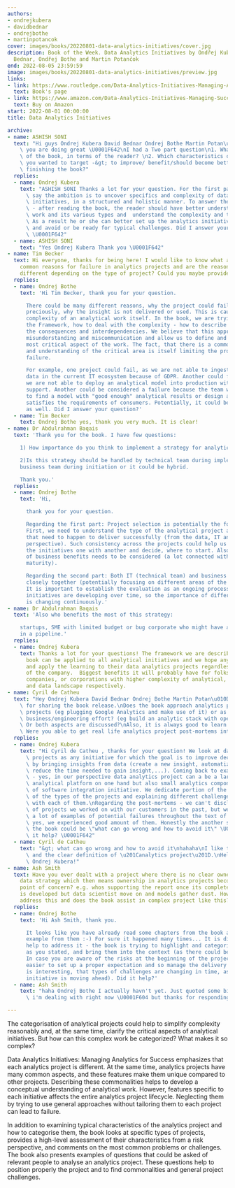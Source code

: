 ```yaml
---
authors:
- ondrejkubera
- davidbednar
- ondrejbothe
- martinpotancok
cover: images/books/20220801-data-analytics-initiatives/cover.jpg
description: Book of the Week. Data Analytics Initiatives by Ondřej Kubera, David
  Bednar, Ondřej Bothe and Martin Potančok
end: 2022-08-05 23:59:59
image: images/books/20220801-data-analytics-initiatives/preview.jpg
links:
- link: https://www.routledge.com/Data-Analytics-Initiatives-Managing-Analytics-for-Success/Bothe-Kubera-Bednar-Potancok-Novotny/p/book/9781032208510#
  text: Book's page
- link: https://www.amazon.com/Data-Analytics-Initiatives-Managing-Success-ebook/dp/B09YWQW9HN
  text: Buy on Amazon
start: 2022-08-01 00:00:00
title: Data Analytics Initiatives

archive:
- name: ASHISH SONI
  text: "Hi guys Ondrej Kubera David Bednar Ondrej Bothe Martin Potan\u010Dok\nI hope\
    \ you are doing great \U0001F642\nI had a Two part question\n1. What is the ambition\
    \ of the book, in terms of the reader? \n2. Which characteristics of the reader,\
    \ you wanted to target -&gt; to improve/ benefit/should become better at, after\
    \ finishing the book?"
  replies:
  - name: Ondrej Kubera
    text: "ASHISH SONI Thanks a lot for your question. For the first part - I would\
      \ say the ambition is to uncover specifics and complexity of data analytics\
      \ initiatives, in a structured and holistic manner. To answer the second portion\
      \ - after reading the book, the reader should have better understanding of analytical\
      \ work and its various types and  understand the complexity and typical challenges.\
      \ As a result he or she can better set up the analytics initiative for success\
      \ and avoid or be ready for typical challenges. Did I answer your question?\
      \ \U0001F642"
  - name: ASHISH SONI
    text: "Yes Ondrej Kubera Thank you \U0001F642"
- name: Tim Becker
  text: Hi everyone, thanks for being here! I would like to know what are the most
    common reasons for failure in analytics projects and are the reasons really that
    different depending on the type of project? Could you maybe provide an example?
  replies:
  - name: Ondrej Bothe
    text: 'Hi Tim Becker, thank you for your question.

      There could be many different reasons, why the project could fail. May be more
      preciously, why the insight is not delivered or used. This is caused by the
      complexity of an analytical work itself. In the book, we are trying to describe
      the Framework, how to deal with the complexity - how to describe it and understand
      the consequences and interdependencies. We believe that this approach will limit
      misunderstanding and miscommunication and allow us to define and focus on the
      most critical aspect of the work. The fact, that there is a common agreement
      and understanding of the critical area is itself limiting the probability of
      failure.

      For example, one project could fail, as we are not able to ingest/integrate
      data in the current IT ecosystem because of GDPR. Another could fail because
      we are not able to deploy an analytical model into production with proper operational
      support. Another could be considered a failure because the team was not able
      to find a model with "good enough" analytical results or design a report, that
      satisfies the requirements of consumers. Potentially, it could be all together
      as well. Did I answer your question?'
  - name: Tim Becker
    text: Ondrej Bothe yes, thank you very much. It is clear!
- name: Dr Abdulrahman Baqais
  text: 'Thank you for the book. I have few questions:

    1) How importance do you think to implement a strategy for analytic projects selection?

    2)Is this strategy should be handled by technical team during implementation or
    business team during initiation or it could be hybrid.

    Thank you.'
  replies:
  - name: Ondrej Bothe
    text: 'Hi,

      thank you for your question.

      Regarding the first part: Project selection is potentially the follow-up process.
      First, we need to understand the type of the analytical project and the work,
      that need to happen to deliver successfully (from the data, IT and stakeholder
      perspective). Such consistency across the projects could help us to compare
      the initiatives one with another and decide, where to start. Also, the evaluation
      of business benefits needs to be considered (a lot connected with analytical
      maturity).

      Regarding the second part: Both IT (technical team) and business need to work
      closely together (potentially focusing on different areas of the project component).
      It is important to establish the evaluation as an ongoing process as analytical
      initiatives are developing over time, so the importance of different aspects
      is changing continuously.'
- name: Dr Abdulrahman Baqais
  text: 'Also who benefits the most of this strategy:

    startups, SME with limited budget or bug corporate who might have alot of projects
    in a pipeline.'
  replies:
  - name: Ondrej Kubera
    text: Thanks a lot for your questions! The framework we are describing in the
      book can be applied to all analytical initiatives and we hope anyone can learn
      and apply the learning to their data analytics projects regardless the size
      of the company.  Biggest benefits it will probably have for folks from large
      companies, or corporations with higher complexity of analytical, technology
      and data landscape respectively.
- name: Cyril de Catheu
  text: "Hey Ondrej Kubera David Bednar Ondrej Bothe Martin Potan\u010Dok,\nThanks\
    \ for sharing the book release.\nDoes the book approach analytics project as integration\
    \ projects (eg plugging Google Analytics and make use of it) or as internal platform\
    \ business/engineering effort? (eg build an analytic stack with open source technologies).\
    \ Or both aspects are discussed?\nAlso, it is always good to learn from failures.\
    \ Were you able to get real life analytics project post-mortems into the book?"
  replies:
  - name: Ondrej Kubera
    text: "Hi Cyril de Catheu , thanks for your question! We look at data analytics\
      \ projects as any initiative for which the goal is to improve decision processes\
      \ by bringing insights from data (create a new insight, automatize insight,\
      \ reduce the time needed to gain insight,...). Coming back to examples you mentioned\
      \ - yes, in our perspective data analytics project can a be a large internal\
      \ analytical platform on one hand but also small analytics component as part\
      \ of software integration initiative. We dedicate portion of the book to categorization\
      \ of the types of the projects and explaining different challenges associated\
      \ with each of them.\nRegarding the post-mortems - we can't disclose the details\
      \ of projects we worked on with our customers in the past, but we tried to share\
      \ a lot of examples of potential failures throughout the text of the book. And\
      \ yes, we experienced good amount of them. Honestly the another subtitle of\
      \ the book could be \"what can go wrong and how to avoid it\" \U0001F642\nDoes\
      \ it help? \U0001F642"
  - name: Cyril de Catheu
    text: "&gt; what can go wrong and how to avoid it\nhahaha\nI like the approach\
      \ and the clear definition of \u201Canalytics project\u201D.\nHelps a lot thanks\
      \ Ondrej Kubera!"
- name: Ash Smith
  text: Have you ever dealt with a project where there is no clear owner of a company
    data strategy which then means ownership in analytics projects becomes a huge
    point of concern? e.g. whos supporting the report once its completed or a model
    is developed but data scientist move on and models gather dust. How would you
    address this and does the book assist in complex project like this?
  replies:
  - name: Ondrej Bothe
    text: 'Hi Ash Smith, thank you.

      It looks like you have already read some chapters from the book and using the
      example from them :-) For sure it happened many times... It is difficult to
      help to address it - the book is trying to highlight and categorize such challenges
      as you stated, and bring them into the context (as there could be many others).
      In case you are aware of the risks at the beginning of the project, it is much
      easier to set up a proper expectation and so manage the delivery in time (it
      is interesting, that types of challenges are changing in time, as the analytical
      initiative is moving ahead). Did it help?'
  - name: Ash Smith
    text: "haha Ondrej Bothe I actually havn't yet. Just quoted some big pain points\
      \ i'm dealing with right now \U0001F604 but thanks for responding."

---
```


The categorisation of analytical projects could help to simplify complexity reasonably and, at the same time, clarify the critical aspects of analytical initiatives. But how can this complex work be categorized? What makes it so complex?

Data Analytics Initiatives: Managing Analytics for Success emphasizes that each analytics project is different. At the same time, analytics projects have many common aspects, and these features make them unique compared to other projects. Describing these commonalities helps to develop a conceptual understanding of analytical work. However, features specific to each initiative affects the entire analytics project lifecycle. Neglecting them by trying to use general approaches without tailoring them to each project can lead to failure.

In addition to examining typical characteristics of the analytics project and how to categorise them, the book looks at specific types of projects, provides a high-level assessment of their characteristics from a risk perspective, and comments on the most common problems or challenges. The book also presents examples of questions that could be asked of relevant people to analyse an analytics project. These questions help to position properly the project and to find commonalities and general project challenges.